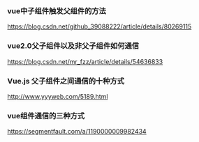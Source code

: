 ### vue中子组件触发父组件的方法
https://blog.csdn.net/github_39088222/article/details/80269115

### vue2.0父子组件以及非父子组件如何通信
https://blog.csdn.net/mr_fzz/article/details/54636833

### Vue.js 父子组件之间通信的十种方式
http://www.yyyweb.com/5189.html

### vue组件通信的三种方式
https://segmentfault.com/a/1190000009982434

### 






